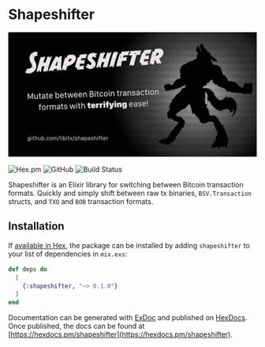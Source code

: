# Shapeshifter

![Shapeshifter lets you quickly and simply switch between Bitcoin transaction formats](https://github.com/libitx/shapeshifter/raw/master/media/poster.png)

![Hex.pm](https://img.shields.io/hexpm/v/shapeshifter?color=informational)
![GitHub](https://img.shields.io/github/license/libitx/shapeshifter?color=informational)
![Build Status](https://img.shields.io/github/workflow/status/libitx/shapeshifter/Elixir%20CI)

Shapeshifter is an Elixir library for switching between Bitcoin transaction formats. Quickly and simply shift between raw tx binaries, `BSV.Transaction` structs, and `TXO` and `BOB` transaction formats.

## Installation

If [available in Hex](https://hex.pm/docs/publish), the package can be installed
by adding `shapeshifter` to your list of dependencies in `mix.exs`:

```elixir
def deps do
  [
    {:shapeshifter, "~> 0.1.0"}
  ]
end
```

Documentation can be generated with [ExDoc](https://github.com/elixir-lang/ex_doc)
and published on [HexDocs](https://hexdocs.pm). Once published, the docs can
be found at [https://hexdocs.pm/shapeshifter](https://hexdocs.pm/shapeshifter).


